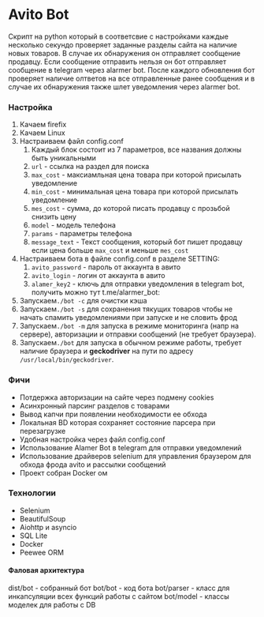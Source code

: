 # Avito Bot

Скрипт на python который в соответсвие с настройками каждые несколько секундо проверяет заданные разделы сайта на наличие новых товаров. В случае их обнаружения он отправляет сообщение продавцу. Если сообщение отправить нельзя он бот отправляет сообщение в telegram через alarmer bot. После каждого обновления бот проверяет наличие олтветов на все отправленные ранее сообщения и в случае их обнаружения также шлет уведомления через alarmer bot.

### Настройка

1. Качаем firefix
2. Качаем Linux
3. Настраиваем файл config.conf
    1. Каждый блок состоит из 7 параметров, все названия должны быть уникальными
    2. `url` - ссылка на раздел для поиска
    3. `max_cost` - максиамльная  цена товара при которой присылать уведомление
    4. `min_cost` - минимальная  цена товара при которой присылать уведомление
    5. `mes_cost` - сумма, до которой писать продавцу с прозьбой снизить цену
    6. `model` - модель телефона
    7. `params` - параметры телефона
    8. `message_text` - Текст сообщения, который бот пишет
     продавцу если цена больше `max_cost` и меньше `mes_cost` 
4. Настраиваем бота в файле config.conf в разделе SETTING:
    1. `avito_password` - пароль от аккаунта в авито
    2. `avito_login` - логин от аккаунта в авито
    3. `alamer_key2` - ключь для отправки уведомления в telegram bot, получить можно тут t.me/alarmer_bot: 
5. Запускаем`./bot -c` для очистки кэша
6. Запускаем`./bot -s` для сохранения тякущих товаров чтобы не начать спамить уведомлениями при запуске и не словить фрод
7. Запускаем`./bot -m` для запуска в режиме мониторинга (напр на сервере), авторизации и отправки сообщений (не требует браузера).
8. Запускаем`./bot` для запуска в обычном режиме работы, требует наличие браузера и **geckodriver** на пути по адресу `/usr/local/bin/geckodriver`.

### Фичи

+ Потдержка авторизации на сайте через подмену cookies
+ Асинхронный парсинг разделов с товарами
+ Вывод капчи при появлении необходимости ее обхода
+ Локальная BD которая сохраняет состояние парсера при перезагрузке
+ Удобная настройка через файл config.conf
+ Использование Alamer Bot в telegram для отправки уведомлений
+ Использование драйверов selenium для управления браузером для обхода фрода avito и рассылки сообщений
+ Проект собран Docker ом

### Технологии

* Selenium
* BeautifulSoup
* Aiohttp и asyncio
* SQL Lite 
* Docker 
* Peewee ORM

#### Фаловая архитектура

dist/bot - собранный бот
bot/bot - код бота
bot/parser - класс для инкапсуляции всех функций работы с сайтом
bot/model - классы моделек для работы с DB
